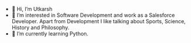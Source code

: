 - 👋 Hi, I’m Utkarsh
- 👀 I’m interested in Software Development and work as a Salesforce Developer. Apart from Development I like talking about Sports, Science, History and Philosophy.
- 🌱 I’m currently learning Python.

<!---
UtkarshSingh10/UtkarshSingh10 is a ✨ special ✨ repository because its `README.md` (this file) appears on your GitHub profile.
You can click the Preview link to take a look at your changes.
--->
